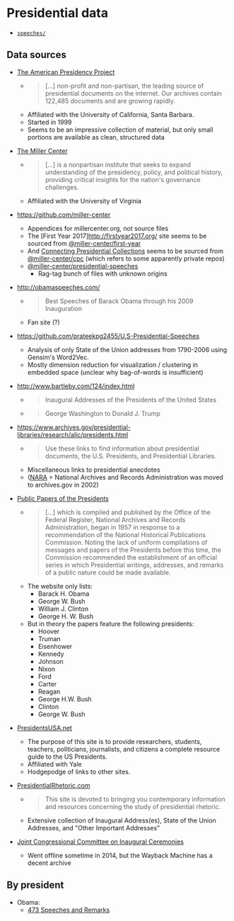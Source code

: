 # Presidential data

* [`speeches/`](speeches/)


## Data sources

* [The American Presidency Project](http://www.presidency.ucsb.edu/)
  - > [...] non-profit and non-partisan, the leading source of presidential documents on the internet. Our archives contain 122,485 documents and are growing rapidly.
  - Affiliated with the University of California, Santa Barbara.
  - Started in 1999
  - Seems to be an impressive collection of material, but only small portions are available as clean, structured data

* [The Miller Center](http://millercenter.org/)
  - > [...] is a nonpartisan institute that seeks to expand understanding of the presidency, policy, and political history, providing critical insights for the nation's governance challenges.
  - Affiliated with the University of Virginia

* https://github.com/miller-center
  - Appendices for millercenter.org, not source files
  - The [First Year 2017]<http://firstyear2017.org/> site seems to be sourced from [@miller-center/first-year](https://github.com/miller-center/first-year)
  - And [Connecting Presidential Collections](http://presidentialcollections.org/) seems to be sourced from [@miller-center/cpc](https://github.com/miller-center/cpc) (which refers to some apparently private repos)
  - [@miller-center/presidential-speeches](https://github.com/miller-center/presidential-speeches)
    + Rag-tag bunch of files with unknown origins

* <http://obamaspeeches.com/>
  - > Best Speeches of Barack Obama through his 2009 Inauguration
  - Fan site (?)

* https://github.com/prateekpg2455/U.S-Presidential-Speeches
  - Analysis of only State of the Union addresses from 1790-2006 using Gensim's Word2Vec.
  - Mostly dimension reduction for visualization / clustering in embedded space (unclear why bag-of-words is insufficient)

* <http://www.bartleby.com/124/index.html>
  - > Inaugural Addresses of the Presidents of the United States
  - > George Washington to Donald J. Trump

* <https://www.archives.gov/presidential-libraries/research/alic/presidents.html>
  - > Use these links to find information about presidential documents, the U.S. Presidents, and Presidential Libraries.
  - Miscellaneous links to presidential anecdotes
  - ([NARA](http://nara.gov/) = National Archives and Records Administration was moved to archives.gov in 2002)

* [Public Papers of the Presidents](https://www.gpo.gov/fdsys/browse/collection.action?collectionCode=PPP)
  - > [...] which is compiled and published by the Office of the Federal Register, National Archives and Records Administration, began in 1957 in response to a recommendation of the National Historical Publications Commission. Noting the lack of uniform compilations of messages and papers of the Presidents before this time, the Commission recommended the establishment of an official series in which Presidential writings, addresses, and remarks of a public nature could be made available.
  - The website only lists:
    + Barack H. Obama
    + George W. Bush
    + William J. Clinton
    + George H. W. Bush
  - But in theory the papers feature the following presidents:
    + Hoover
    + Truman
    + Eisenhower
    + Kennedy
    + Johnson
    + Nixon
    + Ford
    + Carter
    + Reagan
    + George H.W. Bush
    + Clinton
    + George W. Bush

* [PresidentsUSA.net](http://www.presidentsusa.net/speeches.html)
  - The purpose of this site is to provide researchers, students, teachers, politicians, journalists, and citizens a complete resource guide to the US Presidents.
  - Affiliated with Yale
  - Hodgepodge of links to other sites.

* [PresidentialRhetoric.com](http://www.presidentialrhetoric.com/index.html)
  - > This site is devoted to bringing you contemporary information and resources concerning the study of presidential rhetoric.
  - Extensive collection of Inaugural Address(es), State of the Union Addresses, and "Other Important Addresses"

* [Joint Congressional Committee on Inaugural Ceremonies](https://web.archive.org/web/20141104100712/http://www.inaugural.senate.gov/)
  - Went offline sometime in 2014, but the Wayback Machine has a decent archive


## By president

* Obama:
  - [473 Speeches and Remarks](https://obamawhitehouse.archives.gov/briefing-room/speeches-and-remarks)
